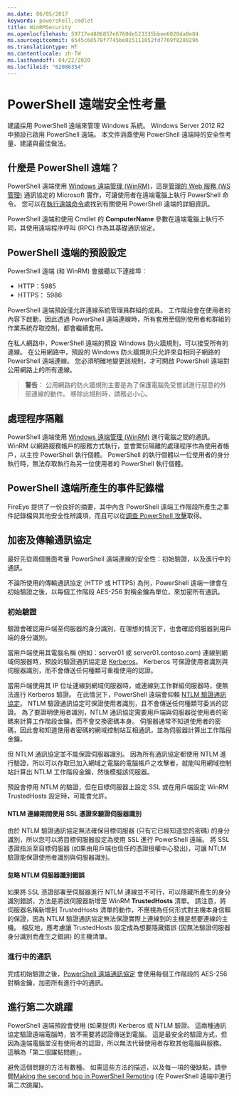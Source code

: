 ```yaml
---
ms.date: 06/05/2017
keywords: powershell,cmdlet
title: WinRMSecurity
ms.openlocfilehash: 59717e4806857e6760de523335bbee6028da8e84
ms.sourcegitcommit: 6545c60578f7745be015111052fd7769f8289296
ms.translationtype: HT
ms.contentlocale: zh-TW
ms.lasthandoff: 04/22/2020
ms.locfileid: "62086354"
---
```

# <a name="powershell-remoting-security-considerations"></a>PowerShell 遠端安全性考量

建議採用 PowerShell 遠端來管理 Windows 系統。 Windows Server 2012 R2 中預設已啟用 PowerShell 遠端。 本文件涵蓋使用 PowerShell 遠端時的安全性考量、建議與最佳做法。

## <a name="what-is-powershell-remoting"></a>什麼是 PowerShell 遠端？

PowerShell 遠端使用 [Windows 遠端管理 (WinRM)](https://msdn.microsoft.com/library/windows/desktop/aa384426.aspx)，這是[管理的 Web 服務 (WS 管理)](https://www.dmtf.org/sites/default/files/standards/documents/DSP0226_1.2.0.pdf) 通訊協定的 Microsoft 實作，可讓使用者在遠端電腦上執行 PowerShell 命令。 您可以在[執行遠端命令](https://technet.microsoft.com/library/dd819505.aspx)處找到有關使用 PowerShell 遠端的詳細資訊。

PowerShell 遠端和使用 Cmdlet 的 **ComputerName** 參數在遠端電腦上執行不同，其使用遠端程序呼叫 (RPC) 作為其基礎通訊協定。

## <a name="powershell-remoting-default-settings"></a>PowerShell 遠端的預設設定

PowerShell 遠端 (和 WinRM) 會接聽以下連接埠︰

- HTTP：5985
- HTTPS： 5986

PowerShell 遠端預設僅允許連線系統管理員群組的成員。 工作階段會在使用者的內容下啟動，因此透過 PowerShell 遠端連線時，所有套用至個別使用者和群組的作業系統存取控制，都會繼續套用。

在私人網路中，PowerShell 遠端的預設 Windows 防火牆規則，可以接受所有的連線。 在公用網路中，預設的 Windows 防火牆規則只允許來自相同子網路的 PowerShell 遠端連線。 您必須明確地變更該規則，才可開啟 PowerShell 遠端對公用網路上的所有連線。

>**警告︰** 公用網路的防火牆規則主要是為了保護電腦免受嘗試進行惡意的外部連線的動作。 移除此規則時，請務必小心。

## <a name="process-isolation"></a>處理程序隔離

PowerShell 遠端使用 [Windows 遠端管理 (WinRM)](https://msdn.microsoft.com/library/windows/desktop/aa384426) 進行電腦之間的通訊。
WinRM 以網路服務帳戶的服務方式執行，並會繁衍隔離的處理程序作為使用者帳戶，以主控 PowerShell 執行個體。 PowerShell 的執行個體以一位使用者的身分執行時，無法存取執行為另一位使用者的 PowerShell 執行個體。

## <a name="event-logs-generated-by-powershell-remoting"></a>PowerShell 遠端所產生的事件記錄檔

FireEye 提供了一份良好的摘要，其中內含 PowerShell 遠端工作階段所產生之事件記錄檔與其他安全性辨識項，而且可以從[調查 PowerShell 攻擊](https://www.fireeye.com/content/dam/fireeye-www/global/en/solutions/pdfs/wp-lazanciyan-investigating-powershell-attacks.pdf)取得。

## <a name="encryption-and-transport-protocols"></a>加密及傳輸通訊協定

最好先從兩個層面考量 PowerShell 遠端連線的安全性：初始驗證，以及進行中的通訊。

不論所使用的傳輸通訊協定 (HTTP 或 HTTPS) 為何，PowerShell 遠端一律會在初始驗證之後，以每個工作階段 AES-256 對稱金鑰為單位，來加密所有通訊。

### <a name="initial-authentication"></a>初始驗證

驗證會確認用戶端至伺服器的身分識別，在理想的情況下，也會確認伺服器到用戶端的身分識別。

當用戶端使用其電腦名稱 (例如︰server01 或 server01.contoso.com) 連線到網域伺服器時，預設的驗證通訊協定是 [Kerberos](https://msdn.microsoft.com/library/windows/desktop/aa378747.aspx)。
Kerberos 可保證使用者識別與伺服器識別，而不會傳送任何種類可重複使用的認證。

當用戶端使用其 IP 位址連線到網域伺服器時，或連線到工作群組伺服器時，便無法進行 Kerberos 驗證。 在此情況下，PowerShell 遠端會仰賴 [NTLM 驗證通訊協定](https://msdn.microsoft.com/library/windows/desktop/aa378749.aspx)。 NTLM 驗證通訊協定可保證使用者識別，且不會傳送任何種類可委派的認證。 為了要證明使用者識別，NTLM 通訊協定需要用戶端與伺服器從使用者的密碼來計算工作階段金鑰，而不會交換密碼本身。 伺服器通常不知道使用者的密碼，因此會和知道使用者密碼的網域控制站互相通訊，並為伺服器計算出工作階段金鑰。

但 NTLM 通訊協定並不能保證伺服器識別。 因為所有通訊協定都使用 NTLM 進行驗證，所以可以存取已加入網域之電腦的電腦帳戶之攻擊者，就能叫用網域控制站計算出 NTLM 工作階段金鑰，然後模擬該伺服器。

預設會停用 NTLM 的驗證，但在目標伺服器上設定 SSL 或在用戶端設定 WinRM TrustedHosts 設定時，可能會允許。

#### <a name="using-ssl-certificates-to-validate-server-identity-during-ntlm-based-connections"></a>NTLM 連線期間使用 SSL 憑證來驗證伺服器識別

由於 NTLM 驗證通訊協定無法確保目標伺服器 (只有它已經知道您的密碼) 的身分識別，所以您可以將目標伺服器設定為使用 SSL 進行 PowerShell 遠端。 將 SSL 憑證指派至目標伺服器 (如果由用戶端也信任的憑證授權中心發出)，可讓 NTLM 驗證能保證使用者識別與伺服器識別。

#### <a name="ignoring-ntlm-based-server-identity-errors"></a>忽略 NTLM 伺服器識別錯誤

如果將 SSL 憑證部署至伺服器進行 NTLM 連線並不可行，可以隱藏所產生的身分識別錯誤，方法是將該伺服器新增至 WinRM **TrustedHosts** 清單。 請注意，將伺服器名稱新增到 TrustedHosts 清單的動作，不應視為任何形式對主機本身信賴的保證，因為 NTLM 驗證通訊協定無法保證實際上連線到的主機是想要連線的主機。
相反地，應考慮讓 TrustedHosts 設定成為想要隱藏錯誤 (因無法驗證伺服器身分識別而產生之錯誤) 的主機清單。


### <a name="ongoing-communication"></a>進行中的通訊

完成初始驗證之後，[PowerShell 遠端通訊協定](https://msdn.microsoft.com/library/dd357801.aspx) 會使用每個工作階段的 AES-256 對稱金鑰，加密所有進行中的通訊。


## <a name="making-the-second-hop"></a>進行第二次跳躍

PowerShell 遠端預設會使用 (如果提供) Kerberos 或 NTLM 驗證。 這兩種通訊協定驗證遠端電腦時，皆不需要將認證傳送到電腦。
這是最安全的驗證方式，但因為遠端電腦並沒有使用者的認證，所以無法代替使用者存取其他電腦與服務。
這稱為「第二個躍點問題」。

避免這個問題的方法有數種。 如需這些方法的描述，以及每一項的優缺點，請參閱[Making the second hop in PowerShell Remoting](PS-remoting-second-hop.md) (在 PowerShell 遠端中進行第二次跳躍)。